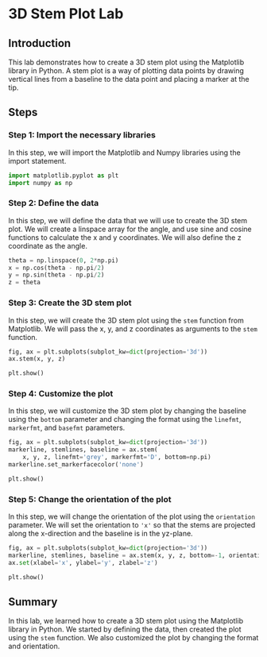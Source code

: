 # 3D Stem Plot Lab

## Introduction

This lab demonstrates how to create a 3D stem plot using the Matplotlib library in Python. A stem plot is a way of plotting data points by drawing vertical lines from a baseline to the data point and placing a marker at the tip.

## Steps

### Step 1: Import the necessary libraries

In this step, we will import the Matplotlib and Numpy libraries using the import statement.

```python
import matplotlib.pyplot as plt
import numpy as np
```

### Step 2: Define the data

In this step, we will define the data that we will use to create the 3D stem plot. We will create a linspace array for the angle, and use sine and cosine functions to calculate the x and y coordinates. We will also define the z coordinate as the angle.

```python
theta = np.linspace(0, 2*np.pi)
x = np.cos(theta - np.pi/2)
y = np.sin(theta - np.pi/2)
z = theta
```

### Step 3: Create the 3D stem plot

In this step, we will create the 3D stem plot using the `stem` function from Matplotlib. We will pass the x, y, and z coordinates as arguments to the `stem` function.

```python
fig, ax = plt.subplots(subplot_kw=dict(projection='3d'))
ax.stem(x, y, z)

plt.show()
```

### Step 4: Customize the plot

In this step, we will customize the 3D stem plot by changing the baseline using the `bottom` parameter and changing the format using the `linefmt`, `markerfmt`, and `basefmt` parameters.

```python
fig, ax = plt.subplots(subplot_kw=dict(projection='3d'))
markerline, stemlines, baseline = ax.stem(
    x, y, z, linefmt='grey', markerfmt='D', bottom=np.pi)
markerline.set_markerfacecolor('none')

plt.show()
```

### Step 5: Change the orientation of the plot

In this step, we will change the orientation of the plot using the `orientation` parameter. We will set the orientation to `'x'` so that the stems are projected along the x-direction and the baseline is in the yz-plane.

```python
fig, ax = plt.subplots(subplot_kw=dict(projection='3d'))
markerline, stemlines, baseline = ax.stem(x, y, z, bottom=-1, orientation='x')
ax.set(xlabel='x', ylabel='y', zlabel='z')

plt.show()
```

## Summary

In this lab, we learned how to create a 3D stem plot using the Matplotlib library in Python. We started by defining the data, then created the plot using the `stem` function. We also customized the plot by changing the format and orientation.
